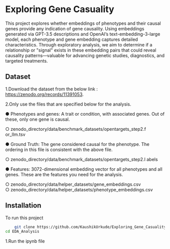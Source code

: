 
# Exploring Gene Casuality

This project explores whether embeddings of phenotypes and their causal genes provide any indication of gene causality. Using embeddings generated via GPT-3.5 descriptions and OpenAI’s text-embedding-3-large model, each phenotype and gene embedding captures detailed characteristics. Through exploratory analysis, we aim to determine if a relationship or "signal" exists in these embedding pairs that could reveal causality patterns—valuable for advancing genetic studies, diagnostics, and targeted treatments.


## Dataset

1.Download the dataset from the below link :
https://zenodo.org/records/11391053.

2.Only use the files that are specified below for the
analysis.

● Phenotypes and genes: A trait or condition, with associated genes. Out of these, only
one gene is causal.

○ zenodo_directory/data/benchmark_datasets/opentargets_step2.f
or_llm.tsv

● Ground Truth: The gene considered causal for the phenotype. The ordering in this file is consistent with the above file.

○ zenodo_directory/data/benchmark_datasets/opentargets_step2.l
abels

● Features: 3072-dimensional embedding vector for all phenotypes and all genes. These are the features you need for the analysis.

○ zenodo_directory/data/helper_datasets/gene_embeddings.csv  
○ zenodo_directory/data/helper_datasets/phenotype_embeddings.csv
## Installation

To run this project
```bash
    git clone https://github.com/KaushikUrkude/Exploring_Gene_Casuality.git
cd EDA_Analysis
```

1.Run the ipynb file
